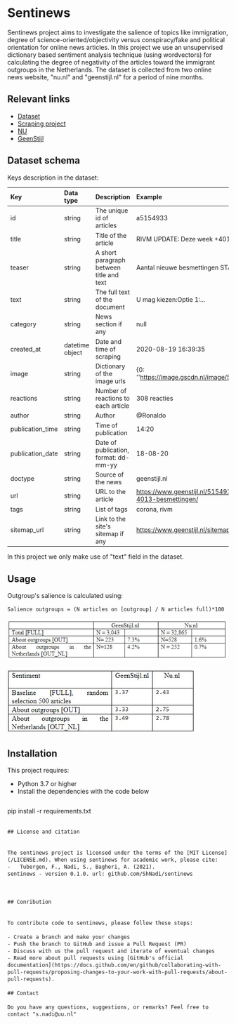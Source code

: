 
# Sentinews

Sentinews project aims to investigate the salience of topics like immigration, degree of science-oriented/objectivity 
versus conspiracy/fake and political orientation for online news articles. In this project we use an unsupervised dictionary based sentiment analysis technique (using wordvectors) for calculating the degree of negativity of the articles toward the immigrant outgroups in the Netherlands. The dataset is collected from two online news website, "nu.nl" and "geenstijl.nl" for a period of nine months. 

## Relevant links

- [Dataset](https://Newsdataset.csv)
- [Scraping project](https://github.com/UtrechtUniversity/news-scraping)
- [NU](https://www.nu.nl/)
- [GeenStijl](https://www.geenstijl.nl/)



## Dataset schema


Keys description in the dataset:

<style> 
table td, table th, table tr {text-align:left !important;}
</style>


| Key | Data type|Description |Example|
| --- | --- |--- | --- |
|id| string | The unique id of articles |a5154933|
|title|string |Title of the article|RIVM UPDATE: Deze week +4013 besmettingen|
|teaser|string|A short paragraph between title and text|Aantal nieuwe besmettingen STABILISEERT|
|text|string| The full text of the document|U mag kiezen:Optie 1:...|
|category|string| News section if any| null|
|created_at|datetime object |Date and time of scraping|2020-08-19 16:39:35|
|image|string | Dictionary of the image urls|{0: ''https://image.gscdn.nl/image/5f8b9b2526_Schermafbeelding... |
|reactions|string |Number of reactions to each article|308 reacties|
|author|string |Author|@Ronaldo|
|publication_time|string | Time of publication|14:20|
|publication_date|string |Date of publication, format: dd-mm-yy|18-08-20|
|doctype	|string | Source of the news| geenstijl.nl|
|url|string |URL to the article|https://www.geenstijl.nl/5154933/rivm-update-deze-week-4013-besmettingen/|
|tags|string |List of tags|corona, rivm|
|sitemap_url|string |Link to the site's sitemap if any|https://www.geenstijl.nl/sitemap.xml|


In this project we only make use of "text" field in the dataset.


## Usage


Outgroup's salience is calculated using:

    Salience outgroups = (N articles on [outgroup] / N articles full)*100
    
![alt text](image/outtable1.JPG "Salience")

![alt text](image/outtable2.JPG "Salience")


## Installation

This project requires:
  - Python 3.7 or higher
  -  Install the dependencies with the code below
       ```sh
  pip install -r requirements.txt
  ```

## License and citation


The sentinews project is licensed under the terms of the [MIT License](/LICENSE.md). When using sentinews for academic work, please cite:
-	Tubergen, F., Nadi, S., Bagheri, A. (2021).
sentinews - version 0.1.0. url: github.com/ShNadi/sentinews



## Conribution


To contribute code to sentinews, please follow these steps:

- Create a branch and make your changes
- Push the branch to GitHub and issue a Pull Request (PR)
- Discuss with us the pull request and iterate of eventual changes
- Read more about pull requests using [GitHub's official documentation](https://docs.github.com/en/github/collaborating-with-pull-requests/proposing-changes-to-your-work-with-pull-requests/about-pull-requests).

## Contact

Do you have any questions, suggestions, or remarks? Feel free to contact "s.nadi@uu.nl"
